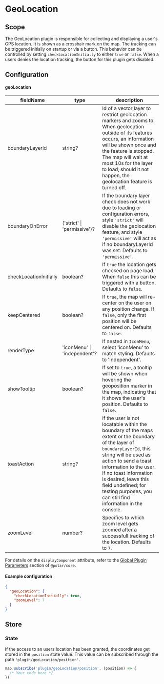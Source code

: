 # GeoLocation

## Scope

The GeoLocation plugin is responsible for collecting and displaying a user's GPS location. It is shown as a crosshair mark on the map.
The tracking can be triggered initially on startup or via a button. This behavior can be controlled by setting `checkLocationInitially` to
either `true` or `false`. When a users denies the location tracking, the button for this plugin gets disabled.

## Configuration

#### geoLocation

| fieldName | type | description |
| - | - | - |
| boundaryLayerId | string? | Id of a vector layer to restrict geolocation markers and zooms to. When geolocation outside of its features occurs, an information will be shown once and the feature is stopped. The map will wait at most 10s for the layer to load; should it not happen, the geolocation feature is turned off. |
| boundaryOnError | ('strict' \| 'permissive')? | If the boundary layer check does not work due to loading or configuration errors, style `'strict'` will disable the geolocation feature, and style `'permissive'` will act as if no boundaryLayerId was set. Defaults to `'permissive'`. |
| checkLocationInitially | boolean? | If `true` the location gets checked on page load. When `false` this can be triggered with a button. Defaults to `false`. |
| keepCentered | boolean? | If `true`, the map will re-center on the user on any position change. If `false`, only the first position will be centered on. Defaults to `false`. |
| renderType | 'iconMenu' \| 'independent'? | If nested in `IconMenu`, select 'iconMenu' to match styling. Defaults to 'independent'. |
| showTooltip | boolean? | If set to `true`, a tooltip will be shown when hovering the geoposition marker in the map, indicating that it shows the user's position. Defaults to `false`. |
| toastAction | string? | If the user is not locatable within the boundary of the maps extent or the boundary of the layer of `boundaryLayerId`, this string will be used as action to send a toast information to the user. If no toast information is desired, leave this field undefined; for testing purposes, you can still find information in the console. |
| zoomLevel | number? | Specifies to which zoom level gets zoomed after a successfull tracking of the location. Defaults to `7`. |

For details on the `displayComponent` attribute, refer to the [Global Plugin Parameters](../../core/README.md#global-plugin-parameters) section of `@polar/core`.

#### Example configuration

```json
{
  "geoLocation": {
    "checkLocationInitially": true,
    "zoomLevel": 7
  }
}
```

## Store

### State

If the access to an users location has been granted, the coordinates get stored in the `position` state value. This value can be subscribed through the path `'plugin/geoLocation/position'`.

```js
map.subscribe('plugin/geoLocation/position', (position) => {
  /* Your code here */
})
```
